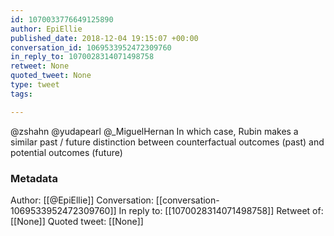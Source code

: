 ```yaml
---
id: 1070033776649125890
author: EpiEllie
published_date: 2018-12-04 19:15:07 +00:00
conversation_id: 1069533952472309760
in_reply_to: 1070028314071498758
retweet: None
quoted_tweet: None
type: tweet
tags:

---
```


@zshahn @yudapearl @_MiguelHernan In which case, Rubin makes a similar past / future distinction between counterfactual outcomes (past) and potential outcomes (future)

### Metadata

Author: [[@EpiEllie]]
Conversation: [[conversation-1069533952472309760]]
In reply to: [[1070028314071498758]]
Retweet of: [[None]]
Quoted tweet: [[None]]
